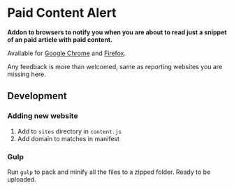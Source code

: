 # Paid Content Alert

**Addon to browsers to notify you when you are about to read just a snippet of an paid article with paid content.**

Available for [Google Chrome](https://chrome.google.com/webstore/detail/paid-content-alert/hnagmphbnaloflgnhkkbniknbpmlackl) and [Firefox](https://addons.mozilla.org/en-US/firefox/addon/paid-content-alert/).

Any feedback is more than welcomed, same as reporting websites you are missing here.

## Development
### Adding new website
1. Add to `sites` directory in `content.js`
2. Add domain to matches in manifest

### Gulp
Run `gulp` to pack and minify all the files to a zipped folder. Ready to be uploaded.